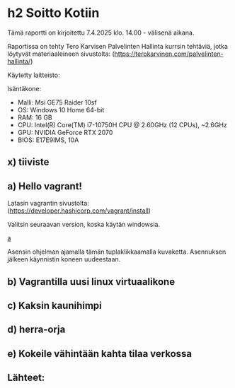 # h2 Soitto Kotiin

Tämä raportti on kirjoitettu 7.4.2025 klo. 14.00 -  välisenä aikana.

Raportissa on tehty Tero Karvisen Palvelinten Hallinta kurrsin tehtäviä, jotka löytyvät materiaaleineen sivustolta: (https://terokarvinen.com/palvelinten-hallinta/)

Käytetty laitteisto:

Isäntäkone:

* Malli: Msi GE75 Raider 10sf
* OS: Windows 10 Home 64-bit
* RAM: 16 GB
* CPU: Intel(R) Core(TM) i7-10750H CPU @ 2.60GHz (12 CPUs), ~2.6GHz
* GPU: NVIDIA GeForce RTX 2070
* BIOS: E17E9IMS, 10A

## x) tiiviste

###

###

###

## a) Hello vagrant!

Latasin vagrantin sivustolta: (https://developer.hashicorp.com/vagrant/install)

Valitsin seuraavan version, koska käytän windowsia.

[a](images/h2_a1.png)

Asensin ohjelman ajamalla tämän tuplaklikkaamalla kuvaketta. Asennuksen jälkeen käynnistin koneen uudeestaan.

## b) Vagrantilla uusi linux virtuaalikone



## c) Kaksin kaunihimpi

## d) herra-orja

## e) Kokeile vähintään kahta tilaa verkossa

## Lähteet:

